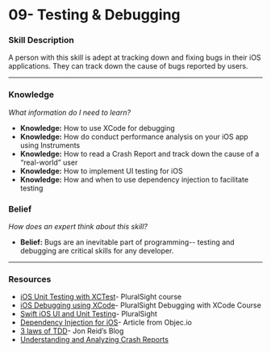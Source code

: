 # 09- Testing & Debugging

### Skill Description
A person with this skill is adept at tracking down and fixing bugs in their iOS applications. They can track down the cause of bugs reported by users. 

----- 

### Knowledge 
*What information do I need to learn?*
- **Knowledge:** How to use XCode for debugging
- **Knowledge:** How do conduct performance analysis on your iOS app using Instruments
- **Knowledge:** How to read a Crash Report and track down the cause of a “real-world” user
- **Knowledge:** How to implement UI testing for iOS
- **Knowledge:** How and when to use dependency injection to facilitate testing


### Belief 
*How does an expert think about this skill?*
- **Belief:** Bugs are an inevitable part of programming-- testing and debugging are critical skills for any developer. 

----

### Resources
- [iOS Unit Testing with XCTest](https://app.pluralsight.com/library/courses/ios-unit-testing-xctest/table-of-contents)- PluralSight course
- [iOS Debugging using XCode](https://app.pluralsight.com/library/courses/ios-debugging-xcode)- PluralSight Debugging with XCode Course
- [Swift iOS UI and Unit Testing](https://www.pluralsight.com/courses/swift-ios-ui-unit-testing)- PluralSight
- [Dependency Injection for iOS](https://www.objc.io/issues/15-testing/dependency-injection/)- Article from Objec.io
- [3 laws of TDD](https://qualitycoding.org/blog/)- Jon Reid’s Blog 
- [Understanding and Analyzing Crash Reports](https://developer.apple.com/library/content/technotes/tn2151/_index.html)

